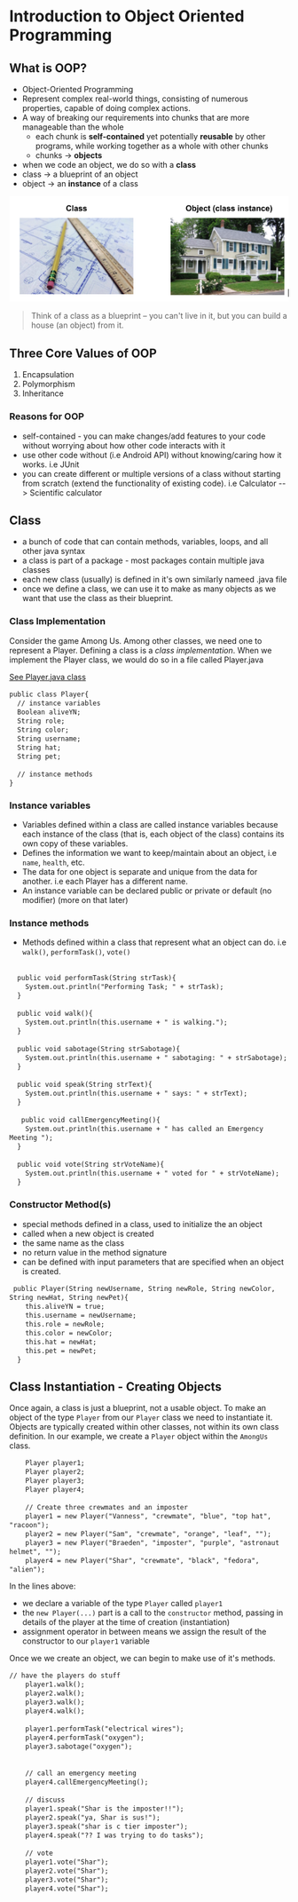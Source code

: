 # Introduction to Object Oriented Programming

## What is OOP?
* Object-Oriented Programming
* Represent complex real-world things, consisting of numerous properties, capable of doing complex actions.
* A way of breaking our requirements into chunks that are more manageable than the whole
  * each chunk is **self-contained** yet potentially **reusable** by other programs, while working together as a whole with other chunks
  * chunks → **objects**
* when we code an object, we do so with a **class**
* class →  a blueprint of an object
* object → an **instance** of a class

![class-object](class-object.png)
> Think of a class as a blueprint –  you can't live in it, but you can build a house (an object) from it.

## Three Core Values of OOP
1. Encapsulation
2. Polymorphism
3. Inheritance


### Reasons for OOP
* self-contained - you can make changes/add features to your code without worrying about how other code interacts with it
* use other code without (i.e Android API) without knowing/caring how it works. i.e JUnit
* you can create different or multiple versions of a class without starting from scratch (extend the functionality of existing code).  i.e Calculator --> Scientific calculator


## Class
* a bunch of code that can contain methods, variables, loops, and all other java syntax
* a class is part of a package - most packages contain multiple java classes
* each new class (usually) is defined in it's own similarly nameed .java file
* once we define a class, we can use it to make as many objects as we want that use the class as their blueprint.

### Class Implementation
Consider the game Among Us. Among other classes, we need one to represent a Player.  Defining a class is a *class implementation*. When we  implement the Player class, we would do so in a file called Player.java


[See Player.java class](Player.java)
```
public class Player{
  // instance variables
  Boolean aliveYN;
  String role;
  String color;
  String username;
  String hat;
  String pet;

  // instance methods
}
```




### Instance variables
* Variables defined within a class are called instance variables because each instance of the class (that is, each object of the class) contains its own copy of these variables. 
* Defines the information we want to keep/maintain about an object, i.e `name`, `health`, etc.
* The data for one object is separate and unique from the data for another. i.e each Player has a different name.
* An instance variable can be declared public or private or default (no modifier) (more on that later)

### Instance methods
* Methods defined within a class that represent what an object can do. i.e `walk()`, `performTask()`, `vote()`


```

  public void performTask(String strTask){
    System.out.println("Performing Task; " + strTask);
  }

  public void walk(){
    System.out.println(this.username + " is walking.");
  }

  public void sabotage(String strSabotage){
    System.out.println(this.username + " sabotaging: " + strSabotage);
  }

  public void speak(String strText){
    System.out.println(this.username + " says: " + strText);
  }

   public void callEmergencyMeeting(){
    System.out.println(this.username + " has called an Emergency Meeting ");
  }

  public void vote(String strVoteName){
    System.out.println(this.username + " voted for " + strVoteName);
  }
  ```


### Constructor Method(s)
* special methods defined in a class, used to initialize the an object
* called when a new object is created
* the same name as the class
* no return value in the method signature
* can be defined with input parameters that are specified when an object is created.


```
 public Player(String newUsername, String newRole, String newColor, String newHat, String newPet){
    this.aliveYN = true;
    this.username = newUsername;
    this.role = newRole;
    this.color = newColor;
    this.hat = newHat;
    this.pet = newPet;
  }
```


## Class Instantiation - Creating Objects
Once again, a class is just a blueprint, not a usable object.  To make an object of the type `Player` from our `Player` class we need to instantiate it.  Objects are typically created within other classes, not within its own class definition.  In our example, we create a `Player` object within the `AmongUs` class.

```
    Player player1;
    Player player2;
    Player player3;
    Player player4;

    // Create three crewmates and an imposter
    player1 = new Player("Vanness", "crewmate", "blue", "top hat", "racoon");
    player2 = new Player("Sam", "crewmate", "orange", "leaf", "");
    player3 = new Player("Braeden", "imposter", "purple", "astronaut helmet", "");
    player4 = new Player("Shar", "crewmate", "black", "fedora", "alien");
```   

In the lines above:
* we declare a variable of the type `Player` called `player1`
* the `new Player(...)` part is a call to the `constructor` method, passing in details of the player at the time of creation (instantiation)
* assignment operator in between means we assign the result of the constructor to our `player1` variable


Once we we create an object, we can begin to make use of it's methods.

```
// have the players do stuff
    player1.walk();
    player2.walk();
    player3.walk();
    player4.walk();

    player1.performTask("electrical wires");
    player4.performTask("oxygen");
    player3.sabotage("oxygen");


    // call an emergency meeting
    player4.callEmergencyMeeting();

    // discuss
    player1.speak("Shar is the imposter!!");
    player2.speak("ya, Shar is sus!");
    player3.speak("shar is c tier imposter");
    player4.speak("?? I was trying to do tasks");

    // vote
    player1.vote("Shar");
    player2.vote("Shar");
    player3.vote("Shar");
    player4.vote("Shar");
```













